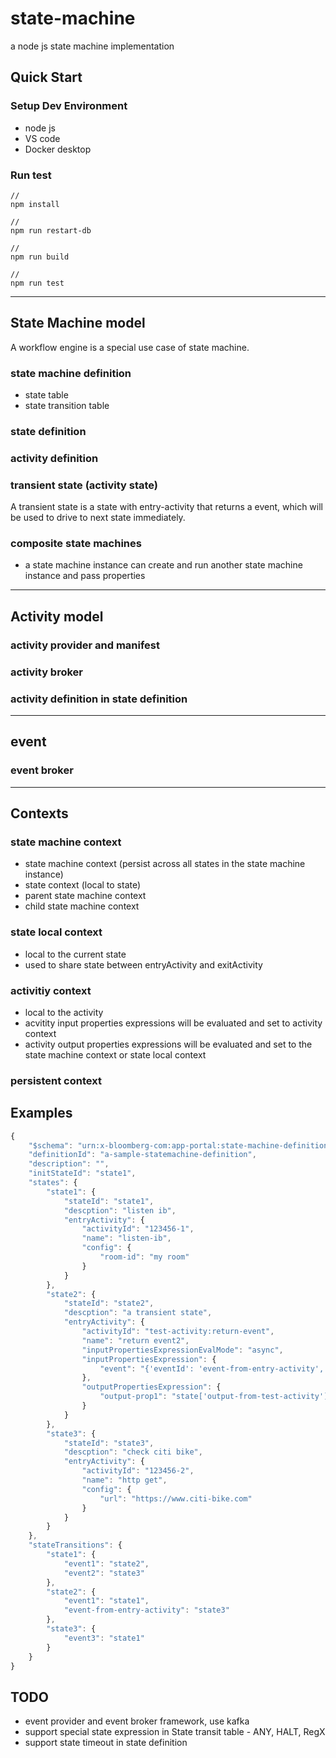 # state-machine
a node js state machine implementation

## Quick Start

### Setup Dev Environment
- node js
- VS code
- Docker desktop

### Run test

```
//
npm install

//
npm run restart-db

//
npm run build

//
npm run test

```


---
## State Machine model

A workflow engine is a special use case of state machine.

### state machine definition

- state table
- state transition table


### state definition

### activity definition


### transient state (activity state)
A transient state is a state with entry-activity that returns a event, which will be used to drive to next state immediately.

### composite state machines
- a state machine instance can create and run another state machine instance and pass properties


---
## Activity model

### activity provider and manifest

### activity broker 

### activity definition in state definition

---
## event

### event broker

---
## Contexts

### state machine context

- state machine context (persist across all states in the state machine instance)
- state context (local to state)
- parent state machine context
- child state machine context

### state local context
- local to the current state
- used to share state between entryActivity and exitActivity

### activitiy context
- local to the activity
- acvitity input properties expressions will be evaluated and set to activity context
- activity output properties expressions will be evaluated and set to the state machine context or state local context

### persistent context


## Examples

```javascript
{
    "$schema": "urn:x-bloomberg-com:app-portal:state-machine-definition-dictionary",
    "definitionId": "a-sample-statemachine-definition",
    "description": "",
    "initStateId": "state1",
    "states": {
        "state1": {
            "stateId": "state1",
            "descption": "listen ib",
            "entryActivity": {
                "activityId": "123456-1",
                "name": "listen-ib",
                "config": {
                    "room-id": "my room"
                }
            }
        },
        "state2": {
            "stateId": "state2",
            "descption": "a transient state",
            "entryActivity": {
                "activityId": "test-activity:return-event",
                "name": "return event2",
                "inputPropertiesExpressionEvalMode": "async", 
                "inputPropertiesExpression": {
                    "event": "{'eventId': 'event-from-entry-activity', 'properties': { 'info': `${await state.get('stateId')}  ${event.eventId}`} }"
                },
                "outputPropertiesExpression": {
                    "output-prop1": "state['output-from-test-activity']"
                }
            }
        },
        "state3": {
            "stateId": "state3",
            "descption": "check citi bike",
            "entryActivity": {
                "activityId": "123456-2",
                "name": "http get",
                "config": {
                    "url": "https://www.citi-bike.com"
                }
            }
        }
    },
    "stateTransitions": {
        "state1": {
            "event1": "state2",
            "event2": "state3"
        },
        "state2": {
            "event1": "state1",
            "event-from-entry-activity": "state3"
        },
        "state3": {
            "event3": "state1"
        }
    }
}
```


## TODO

- event provider and event broker framework, use kafka
- support special state expression in State transit table - ANY, HALT, RegX 
- support state timeout in state definition
